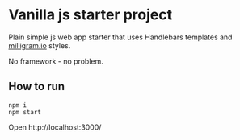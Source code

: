 # Vanilla js starter project
Plain simple js web app starter that uses Handlebars templates and [milligram.io](https://milligram.io/) styles.  


No framework - no problem.

## How to run
```
npm i
npm start
```
Open http://localhost:3000/